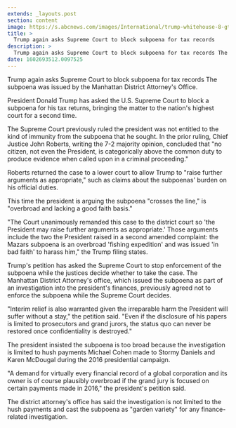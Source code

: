 ```yaml
--- 
extends: _layouts.post 
section: content 
image: https://s.abcnews.com/images/International/trump-whitehouse-8-gty-rc-201010_1602354411392_hpMain_16x9_992.jpg 
title: > 
  Trump again asks Supreme Court to block subpoena for tax records 
description: > 
  Trump again asks Supreme Court to block subpoena for tax records The subpoena was issued by the Manhattan District Attorney's Office.President Donald Trump has asked the U.S. Supreme Court to block a subpoena for his tax returns, bringing the matter to the nation's highest court for a second time.The Supreme Court previously ruled the president was not entitled to the kind of immunity from the subpoena that he sought."The Court unanimously remanded this case to the district court so 'the President may raise further arguments as appropriate.'Trump's petition has asked the Supreme Court to stop enforcement of the subpoena while the justices decide whether to take the case. 
date: 1602693512.0097525 
--- 
```

Trump again asks Supreme Court to block subpoena for tax records The subpoena was issued by the Manhattan District Attorney's Office.

President Donald Trump has asked the U.S. Supreme Court to block a subpoena for his tax returns, bringing the matter to the nation's highest court for a second time.

The Supreme Court previously ruled the president was not entitled to the kind of immunity from the subpoena that he sought. In the prior ruling, Chief Justice John Roberts, writing the 7-2 majority opinion, concluded that "no citizen, not even the President, is categorically above the common duty to produce evidence when called upon in a criminal proceeding."

Roberts returned the case to a lower court to allow Trump to "raise further arguments as appropriate," such as claims about the subpoenas' burden on his official duties.

This time the president is arguing the subpoena "crosses the line," is "overbroad and lacking a good faith basis."

"The Court unanimously remanded this case to the district court so 'the President may raise further arguments as appropriate.' Those arguments include the two the President raised in a second amended complaint: the Mazars subpoena is an overbroad 'fishing expedition' and was issued 'in bad faith' to harass him," the Trump filing states.

Trump's petition has asked the Supreme Court to stop enforcement of the subpoena while the justices decide whether to take the case. The Manhattan District Attorney's office, which issued the subpoena as part of an investigation into the president's finances, previously agreed not to enforce the subpoena while the Supreme Court decides.

"Interim relief is also warranted given the irreparable harm the President will suffer without a stay," the petition said. "Even if the disclosure of his papers is limited to prosecutors and grand jurors, the status quo can never be restored once confidentiality is destroyed."

The president insisted the subpoena is too broad because the investigation is limited to hush payments Michael Cohen made to Stormy Daniels and Karen McDougal during the 2016 presidential campaign.

"A demand for virtually every financial record of a global corporation and its owner is of course plausibly overbroad if the grand jury is focused on certain payments made in 2016," the president's petition said.

The district attorney's office has said the investigation is not limited to the hush payments and cast the subpoena as "garden variety" for any finance-related investigation.